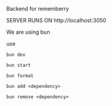 Backend for rememberry

SERVER RUNS ON http://localhost:3050

We are using bun

use 

```
bun dev
```

```
bun start
```

```
bun format
```

```
bun add <dependency>
```

```
bun remove <dependency>
```

